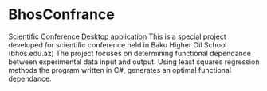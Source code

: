 # BhosConfrance
Scientific Conference Desktop application
This is a special project developed for scientific conference held in Baku Higher Oil School (bhos.edu.az)
The project focuses on determining functional dependance between experimental data input and output. Using least squares regression methods the program written in C#, generates an optimal functional dependance. 
